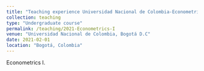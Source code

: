 ```yaml
---
title: "Teaching experience Universidad Nacional de Colombia-Econometrics I"
collection: teaching
type: "Undergraduate course"
permalink: /teaching/2021-Econometrics-I
venue: "Universidad Nacional de Colombia, Bogotá D.C"
date: 2021-02-01
location: "Bogotá, Colombia"
---
```


 Econometrics I.